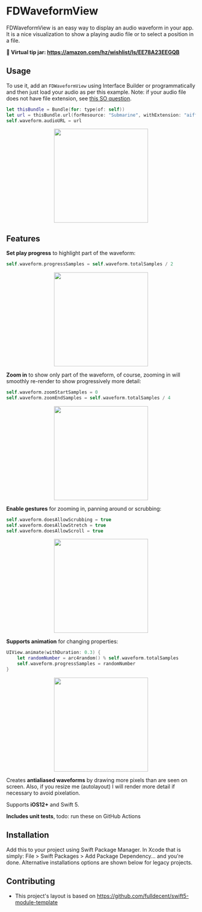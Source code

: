 # FDWaveformView

FDWaveformView is an easy way to display an audio waveform in your app. It is a nice visualization to show a playing audio file or to select a position in a file.

**:hatching_chick: Virtual tip jar: https://amazon.com/hz/wishlist/ls/EE78A23EEGQB**

Usage
-----

To use it, add an `FDWaveformView` using Interface Builder or programmatically and then just load your audio as per this example. Note: if your audio file does not have file extension, see <a href="https://stackoverflow.com/questions/9290972/is-it-possible-to-make-avurlasset-work-without-a-file-extension">this SO question</a>.

```swift
let thisBundle = Bundle(for: type(of: self))
let url = thisBundle.url(forResource: "Submarine", withExtension: "aiff")
self.waveform.audioURL = url
```

<p align="center">
<img src="https://i.imgur.com/5N7ozog.png" width=250>
</p>

Features
--------

**Set play progress** to highlight part of the waveform:

```swift
self.waveform.progressSamples = self.waveform.totalSamples / 2
```

<p align="center">
<img src="https://i.imgur.com/fRrHiRP.png" width=250>
</p>

**Zoom in** to show only part of the waveform, of course, zooming in will smoothly re-render to show progressively more detail:

```swift
self.waveform.zoomStartSamples = 0
self.waveform.zoomEndSamples = self.waveform.totalSamples / 4
```

<p align="center">
<img src="https://i.imgur.com/JQOKQ3o.png" width=250>
</p>

**Enable gestures** for zooming in, panning around or scrubbing:

```swift
self.waveform.doesAllowScrubbing = true
self.waveform.doesAllowStretch = true
self.waveform.doesAllowScroll = true
```

<p align="center">
<img src="https://i.imgur.com/8oR7cpq.gif" width=250 loop=infinite>
</p>

**Supports animation** for changing properties:

```swift
UIView.animate(withDuration: 0.3) {
    let randomNumber = arc4random() % self.waveform.totalSamples
    self.waveform.progressSamples = randomNumber
}
```

<p align="center">
<img src="https://i.imgur.com/EgxXaCY.gif" width=250 loop=infinite>
</p>


Creates **antialiased waveforms** by drawing more pixels than are seen on screen. Also, if you resize me (autolayout) I will render more detail if necessary to avoid pixelation.

Supports **iOS12+** and Swift 5.

**Includes unit tests**, todo: run these on GitHub Actions

## Installation

Add this to your project using Swift Package Manager. In Xcode that is simply: File > Swift Packages > Add Package Dependency... and you're done. Alternative installations options are shown below for legacy projects.

## Contributing

* This project's layout is based on https://github.com/fulldecent/swift5-module-template
